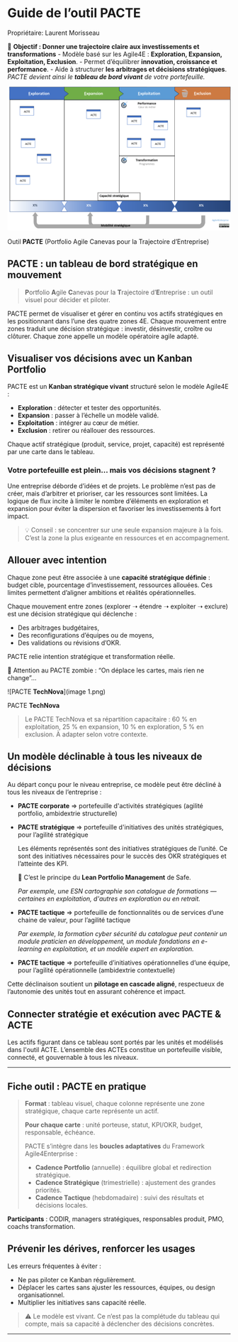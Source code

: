 # Guide de l’outil PACTE

Propriétaire: Laurent Morisseau

📌 **Objectif : Donner une trajectoire claire aux investissements et transformations** - Modèle basé sur les Agile4E : **Exploration, Expansion, Exploitation, Exclusion**. - Permet d’équilibrer **innovation, croissance et performance**. - Aide à structurer **les arbitrages et décisions stratégiques**. *PACTE devient ainsi le **tableau de bord vivant** de votre portefeuille.*

![Outil **PACTE** (Portfolio Agile Canevas pour la Trajectoire d’Entreprise)](image.png)

Outil **PACTE** (Portfolio Agile Canevas pour la Trajectoire d’Entreprise)

## **PACTE : un tableau de bord stratégique en mouvement**

> **P**ortfolio **A**gile **C**anevas pour la **T**rajectoire d’**E**ntreprise : un outil visuel pour décider et piloter.
> 

PACTE permet de visualiser et gérer en continu vos actifs stratégiques en les positionnant dans l’une des quatre zones 4E. Chaque mouvement entre zones traduit une décision stratégique : investir, désinvestir, croître ou clôturer. Chaque zone appelle un modèle opératoire agile adapté.

## **Visualiser vos décisions avec un Kanban Portfolio**

PACTE est un **Kanban stratégique vivant** structuré selon le modèle Agile4E :

- **Exploration** : détecter et tester des opportunités.
- **Expansion** : passer à l’échelle un modèle validé.
- **Exploitation** : intégrer au cœur de métier.
- **Exclusion** : retirer ou réallouer des ressources.

Chaque actif stratégique (produit, service, projet, capacité) est représenté par une carte dans le tableau.

### Votre portefeuille est plein… mais vos décisions stagnent ?

Une entreprise déborde d’idées et de projets. Le problème n’est pas de créer, mais d’arbitrer et  prioriser, car les ressources sont limitées. La logique de flux incite à limiter le nombre d’éléments en exploration et expansion pour éviter la dispersion et favoriser les investissements à fort impact.

> 💡 Conseil : se concentrer sur une seule expansion majeure à la fois. C’est la zone la plus exigeante en ressources et en accompagnement.
> 

## Allouer avec intention

Chaque zone peut être associée à une **capacité stratégique définie** : budget cible, pourcentage d’investissement, ressources allouées. Ces limites permettent d’aligner ambitions et réalités opérationnelles.

Chaque mouvement entre zones (explorer ➝ étendre ➝ exploiter ➝ exclure) est une décision stratégique qui déclenche :

- Des arbitrages budgétaires,
- Des reconfigurations d’équipes ou de moyens,
- Des validations ou révisions d’OKR.

PACTE relie intention stratégique et transformation réelle.

🧟 Attention au PACTE zombie : “On déplace les cartes, mais rien ne change”…

![PACTE **TechNova**](image 1.png)

PACTE **TechNova**

> Le PACTE TechNova et sa répartition capacitaire : 60 % en exploitation, 25 % en expansion, 10 % en exploration, 5 % en exclusion. À adapter selon votre contexte.
> 

## **Un modèle déclinable à tous les niveaux de décisions**

Au départ conçu pour le niveau entreprise, ce modèle peut être décliné à tous les niveaux de l’entreprise :

- **PACTE corporate** ⇒ portefeuille d'activités stratégiques (agilité portfolio, ambidextrie structurelle)
- **PACTE stratégique** ⇒  portefeuille d'initiatives des unités stratégiques, pour l’agilité stratégique
    
    Les éléments représentés sont des initiatives stratégiques de l’unité. Ce sont des initiatives nécessaires pour le succès des OKR stratégiques et l’atteinte des KPI.
    
    🧰 C’est le principe du **Lean Portfolio Management** de Safe.
    
    *Par exemple, une ESN cartographie son catalogue de formations — certaines en exploitation, d'autres en exploration ou en retrait.*
    
- **PACTE tactique** ⇒ portefeuille de fonctionnalités ou de services d’une chaine de valeur, pour l’agilité tactique
    
    *Par exemple, la formation cyber sécurité du catalogue peut contenir un module praticien en développement, un module fondations en e-learning en exploitation, et un modèle expert en exploration.*
    
- **PACTE tactique** ⇒ portefeuille d’initiatives opérationnelles d’une équipe, pour l’agilité opérationnelle (ambidextrie contextuelle)

Cette déclinaison soutient un **pilotage en cascade aligné**, respectueux de l’autonomie des unités tout en assurant cohérence et impact.

## Connecter stratégie et exécution avec PACTE & ACTE

Les actifs figurant dans ce tableau sont portés par les unités et modélisés dans l'outil ACTE. L’ensemble des ACTEs constitue un portefeuille visible, connecté, et gouvernable à tous les niveaux.

---

## Fiche outil : PACTE en pratique

> **Format** : tableau visuel, chaque colonne représente une zone stratégique, chaque carte représente un actif.
> 
> 
> **Pour chaque carte** : unité porteuse, statut, KPI/OKR, budget, responsable, échéance.
> 
> PACTE s’intègre dans les **boucles adaptatives** du Framework Agile4Enterprise :
> 
> - **Cadence Portfolio** (annuelle) : équilibre global et redirection stratégique.
> - **Cadence Stratégique** (trimestrielle) : ajustement des grandes priorités.
> - **Cadence Tactique** (hebdomadaire) : suivi des résultats et décisions locales.

**Participants** : CODIR, managers stratégiques, responsables produit, PMO, coachs transformation.

## Prévenir les dérives, renforcer les usages

Les erreurs fréquentes à éviter :

- Ne pas piloter ce Kanban régulièrement.
- Déplacer les cartes sans ajuster les ressources, équipes, ou design organisationnel.
- Multiplier les initiatives sans capacité réelle.

> ⚠️ Le modèle est vivant. Ce n’est pas la complétude du tableau qui compte, mais sa capacité à déclencher des décisions concrètes.
> 

---

#
